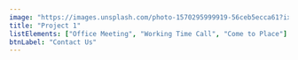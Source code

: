 ```yaml
---
image: "https://images.unsplash.com/photo-1570295999919-56ceb5ecca61?ixlib=rb-4.0.3&ixid=MnwxMjA3fDB8MHxwaG90by1wYWdlfHx8fGVufDB8fHx8&auto=format&fit=crop&w=580&q=80"
title: "Project 1"
listElements: ["Office Meeting", "Working Time Call", "Come to Place"]
btnLabel: "Contact Us"
---
```


